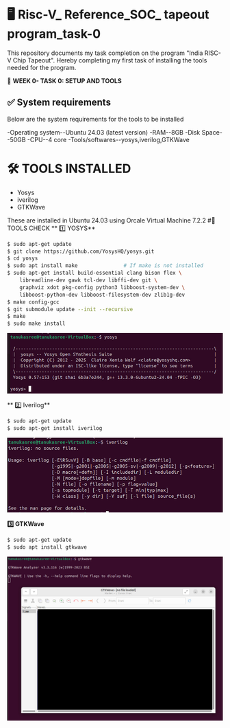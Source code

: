 # 🖥️ Risc-V_ Reference_SOC_ tapeout program_task-0

This repository documents my task completion on the program "India RISC-V Chip Tapeout". Hereby completing my first task of installing the tools needed for the program.

📅 **WEEK 0- TASK 0: SETUP AND TOOLS**

## ✅ System requirements
Below are the system requirements for the tools to be installed

-Operating system--Ubuntu 24.03 (latest version)
-RAM--8GB
-Disk Space--50GB
-CPU--4 core
-Tools/softwares--yosys,iverilog,GTKWave

#  🛠️ **TOOLS INSTALLED**
- Yosys
- iverilog
- GTKWave
  
These are installed in Ubuntu 24.03 using Orcale Virtual Machine 7.2.2
#🧪 TOOLS CHECK
** 1️⃣ YOSYS**
```bash
$ sudo apt-get update
$ git clone https://github.com/YosysHQ/yosys.git
$ cd yosys
$ sudo apt install make               # If make is not installed
$ sudo apt-get install build-essential clang bison flex \
    libreadline-dev gawk tcl-dev libffi-dev git \
    graphviz xdot pkg-config python3 libboost-system-dev \
    libboost-python-dev libboost-filesystem-dev zlib1g-dev
$ make config-gcc
$ git submodule update --init --recursive
$ make 
$ sudo make install
```
![Yosys](assets/Yosys_completion.jpg)

** 2️⃣ Iverilog**
```bash
$ sudo apt-get update
$ sudo apt-get install iverilog
```
![Iverilogs](assets/iverilog_completion.jpg)

**3️⃣ GTKWave**
```bash
$ sudo apt-get update
$ sudo apt install gtkwave
```
![GTKWave](assets/GTKWave_completion.jpg)



